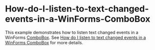 # How-do-I-listen-to-text-changed-events-in-a-WinForms-ComboBox
This example demonstrates how to listen text changed events in a WinForms [ComboBox](https://help.syncfusion.com/windowsforms/sfcombobox/gettingstarted).
See [How do I listen to text changed events in a WinForms ComboBox]( https://www.syncfusion.com/kb/9578?utm_medium=listing&utm_source=github-examples) for more details.
